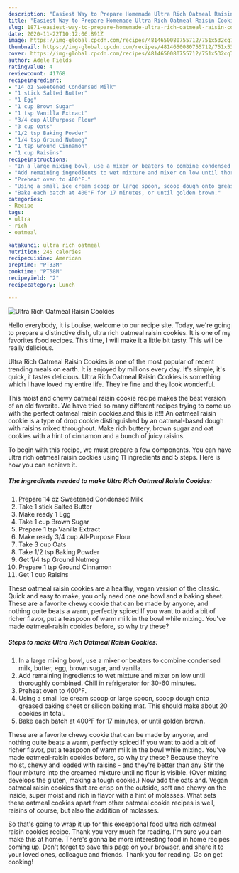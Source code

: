 ```yaml
---
description: "Easiest Way to Prepare Homemade Ultra Rich Oatmeal Raisin Cookies"
title: "Easiest Way to Prepare Homemade Ultra Rich Oatmeal Raisin Cookies"
slug: 1871-easiest-way-to-prepare-homemade-ultra-rich-oatmeal-raisin-cookies
date: 2020-11-22T10:12:06.891Z
image: https://img-global.cpcdn.com/recipes/4814650080755712/751x532cq70/ultra-rich-oatmeal-raisin-cookies-recipe-main-photo.jpg
thumbnail: https://img-global.cpcdn.com/recipes/4814650080755712/751x532cq70/ultra-rich-oatmeal-raisin-cookies-recipe-main-photo.jpg
cover: https://img-global.cpcdn.com/recipes/4814650080755712/751x532cq70/ultra-rich-oatmeal-raisin-cookies-recipe-main-photo.jpg
author: Adele Fields
ratingvalue: 4
reviewcount: 41768
recipeingredient:
- "14 oz Sweetened Condensed Milk"
- "1 stick Salted Butter"
- "1 Egg"
- "1 cup Brown Sugar"
- "1 tsp Vanilla Extract"
- "3/4 cup AllPurpose Flour"
- "3 cup Oats"
- "1/2 tsp Baking Powder"
- "1/4 tsp Ground Nutmeg"
- "1 tsp Ground Cinnamon"
- "1 cup Raisins"
recipeinstructions:
- "In a large mixing bowl, use a mixer or beaters to combine condensed milk, butter, egg, brown sugar, and vanilla."
- "Add remaining ingredients to wet mixture and mixer on low until thoroughly combined. Chill in refrigerator for 30-60 minutes."
- "Preheat oven to 400°F."
- "Using a small ice cream scoop or large spoon, scoop dough onto greased baking sheet or silicon baking mat. This should make about 20 cookies in total."
- "Bake each batch at 400°F for 17 minutes, or until golden brown."
categories:
- Recipe
tags:
- ultra
- rich
- oatmeal

katakunci: ultra rich oatmeal 
nutrition: 245 calories
recipecuisine: American
preptime: "PT33M"
cooktime: "PT58M"
recipeyield: "2"
recipecategory: Lunch

---
```



![Ultra Rich Oatmeal Raisin Cookies](https://img-global.cpcdn.com/recipes/4814650080755712/751x532cq70/ultra-rich-oatmeal-raisin-cookies-recipe-main-photo.jpg)

Hello everybody, it is Louise, welcome to our recipe site. Today, we're going to prepare a distinctive dish, ultra rich oatmeal raisin cookies. It is one of my favorites food recipes. This time, I will make it a little bit tasty. This will be really delicious.

Ultra Rich Oatmeal Raisin Cookies is one of the most popular of recent trending meals on earth. It is enjoyed by millions every day. It's simple, it's quick, it tastes delicious. Ultra Rich Oatmeal Raisin Cookies is something which I have loved my entire life. They're fine and they look wonderful.

This moist and chewy oatmeal raisin cookie recipe makes the best version of an old favorite. We have tried so many different recipes trying to come up with the perfect oatmeal raisin cookies.and this is it!!! An oatmeal raisin cookie is a type of drop cookie distinguished by an oatmeal-based dough with raisins mixed throughout. Make rich buttery, brown sugar and oat cookies with a hint of cinnamon and a bunch of juicy raisins.


To begin with this recipe, we must prepare a few components. You can have ultra rich oatmeal raisin cookies using 11 ingredients and 5 steps. Here is how you can achieve it.

<!--inarticleads1-->

##### The ingredients needed to make Ultra Rich Oatmeal Raisin Cookies:

1. Prepare 14 oz Sweetened Condensed Milk
1. Take 1 stick Salted Butter
1. Make ready 1 Egg
1. Take 1 cup Brown Sugar
1. Prepare 1 tsp Vanilla Extract
1. Make ready 3/4 cup All-Purpose Flour
1. Take 3 cup Oats
1. Take 1/2 tsp Baking Powder
1. Get 1/4 tsp Ground Nutmeg
1. Prepare 1 tsp Ground Cinnamon
1. Get 1 cup Raisins


These oatmeal raisin cookies are a healthy, vegan version of the classic. Quick and easy to make, you only need one one bowl and a baking sheet. These are a favorite chewy cookie that can be made by anyone, and nothing quite beats a warm, perfectly spiced If you want to add a bit of richer flavor, put a teaspoon of warm milk in the bowl while mixing. You&#39;ve made oatmeal-raisin cookies before, so why try these? 

<!--inarticleads2-->

##### Steps to make Ultra Rich Oatmeal Raisin Cookies:

1. In a large mixing bowl, use a mixer or beaters to combine condensed milk, butter, egg, brown sugar, and vanilla.
1. Add remaining ingredients to wet mixture and mixer on low until thoroughly combined. Chill in refrigerator for 30-60 minutes.
1. Preheat oven to 400°F.
1. Using a small ice cream scoop or large spoon, scoop dough onto greased baking sheet or silicon baking mat. This should make about 20 cookies in total.
1. Bake each batch at 400°F for 17 minutes, or until golden brown.


These are a favorite chewy cookie that can be made by anyone, and nothing quite beats a warm, perfectly spiced If you want to add a bit of richer flavor, put a teaspoon of warm milk in the bowl while mixing. You&#39;ve made oatmeal-raisin cookies before, so why try these? Because they&#39;re moist, chewy and loaded with raisins - and they&#39;re better than any Stir the flour mixture into the creamed mixture until no flour is visible. (Over mixing develops the gluten, making a tough cookie.) Now add the oats and. Vegan oatmeal raisin cookies that are crisp on the outside, soft and chewy on the inside, super moist and rich in flavor with a hint of molasses. What sets these oatmeal cookies apart from other oatmeal cookie recipes is well, raisins of course, but also the addition of molasses. 

So that's going to wrap it up for this exceptional food ultra rich oatmeal raisin cookies recipe. Thank you very much for reading. I'm sure you can make this at home. There's gonna be more interesting food in home recipes coming up. Don't forget to save this page on your browser, and share it to your loved ones, colleague and friends. Thank you for reading. Go on get cooking!
